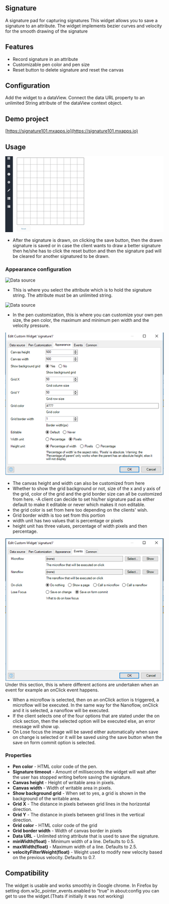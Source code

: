 ## Signature
A signature pad for capturing signatures
This widget allows you to save a signature to an attribute.
The widget implements bezier curves and velocity for the smooth drawing of the signature

## Features
* Record signature in an attribute
* Customizable pen color and pen size 
* Reset button to delete signature and reset the canvas

## Configuration
Add the widget to a dataView. Connect the data URL property to an unlimited String attribute of the dataView context object.

## Demo project
[https://signature101.mxapps.io](https://signature101.mxapps.io)

## Usage

![Data source](/assets/signatureImage.gif)
- After the signature is drawn, on clicking the save button, then the drawn signature is saved or in case the client wants to draw a better signature then he/she has to click the reset button and then the signature pad will be cleared for another signatured to be drawn.  

### Appearance configuration
![Data source](/assets/Home.PNG)
- This is where you select the attribute which is to hold the signature string. The attribute must be an unlimited string.

![Data source](/assets/penCustomization.PNG)
- In the pen customization, this is where you can customize your own pen size, the pen color, the maximum and minimum pen width and the velocity pressure.

![Data source](/assets/appear.PNG)
- The canvas height and width can also be customized from here
- Whether to show the grid background or not, size of the x and y axis of the grid, color of the grid and the grid border size can all be customized from here.
-A client can decide to set his/her signature pad as either default to make it editable or never which makes it non editable. 
- the grid color is set from here too depending on the clients' wish.
- Grid border width is too set from this portion
- width unit has two values that is percentage or pixels
- height unit has three values, percentage of width pixels and then percentage.

![Data source](/assets/Events.PNG)
Under this section, this is where different actions are undertaken when an event for example an onClick event happens.
- When a microflow is selected, then on an onClick action is triggered, a microflow will be executed.
In the same way for the Nanoflow, onClick and it is selected, a nanoflow will be executed.
- If the client selects one of the four options that are stated under the on click section, then the selected option will be executed else, an error message will show up.
- On Lose focus the image will be saved either automatically when save on change is selected or it will be saved using the save button when the save on form commit option is selected. 


### Properties
* **Pen color** - HTML color code of the pen.
* **Signature timeout** - Amount of milliseconds the widget will wait after the user has stopped writing before saving the signature.
* **Canvas height** - Height of writable area in pixels.
* **Canvas width** - Width of writable area in pixels.
* **Show background grid** - When set to yes, a grid is shown in the background of the writable area.
* **Grid X** - The distance in pixels between grid lines in the horizontal direction.
* **Grid Y** - The distance in pixels between grid lines in the vertical direction.
* **Grid color** - HTML color code of the grid
* **Grid border width** - Width of canvas border in pixels
* **Data URL** - Unlimited string attribute that is used to save the signature.
* **minWidth(float)** - Minimum width of a line. Defaults to 0.5.
* **maxWidth(float)** - Maximum width of a line. Defaults to 2.5.
* **velocityFilterWeight(float)** - Weight used to modify new velocity based on the previous    velocity. Defaults to 0.7.

## Compatibility
The widget is usable and works smoothly in Google chrome. 
In Firefox by setting dom.w3c_pointer_events.enabled to “true” in about:config you can get to use the widget.(Thats if initially it was not working)
